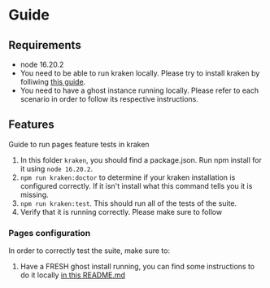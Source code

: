 # Guide

## Requirements

- node 16.20.2
- You need to be able to run kraken locally. Please try to install kraken by folliwing [this guide](https://thesoftwaredesignlab.github.io/AutTestingCodelabs/kraken-web-testing-tool/index.html#0).
- You need to have a ghost instance running locally. Please refer to each scenario in order to follow its respective instructions.

## Features


Guide to run pages feature tests in kraken

1. In this folder `kraken`, you should find a package.json. Run npm install for it using `node 16.20.2`.
2. `npm run kraken:doctor` to determine if your kraken installation is configured correctly. If it isn't install what this command tells you it is missing.
3.  `npm run kraken:test`. This should run all of the tests of the suite.
4. Verify that it is running correctly. Please make sure to follow

### Pages configuration

In order to correctly test the suite, make sure to:
1. Have a FRESH ghost install running, you can find some instructions to do it locally [in this README.md](../README.md)